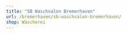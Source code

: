 ```yaml
---
title: "SB Waschsalon Bremerhaven"
url: /bremerhaven/sb-waschsalon-bremerhaven/
shop: Wäscherei
---
```

